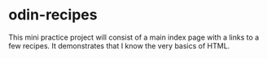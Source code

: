 # odin-recipes
This mini practice project will consist of a main index page with a links to a few recipes. It demonstrates that I know the very basics of HTML.
